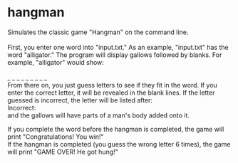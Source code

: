 # hangman
Simulates the classic game "Hangman" on the command line.<br />
<br />
First, you enter one word into "input.txt." As an example, "input.txt" has the word "alligator." The program will display gallows followed by blanks. For example, "alligator" would show:<br />
<br />
_ _ _ _ _ _ _ _ _<br /> 
From there on, you just guess letters to see if they fit in the word. If you enter the correct letter, it will be revealed in the blank lines. If the letter guessed is incorrect, the letter will be listed after: <br />
Incorrect:<br />
and the gallows will have parts of a man's body added onto it.<br />

If you complete the word before the hangman is completed, the game will print "Congratulations! You win!"<br />
If the hangman is completed (you guess the wrong letter 6 times), the game will print "GAME OVER! He got hung!"

